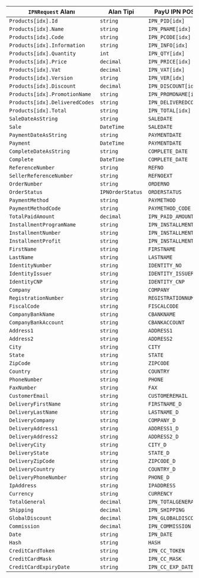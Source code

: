 | `IPNRequest` Alanı | Alan Tipi | PayU IPN POST Alanı |
| ----             | ---       | ---                 |
| `Products[idx].Id` | `string` | `IPN_PID[idx]` |
| `Products[idx].Name` | `string` | `IPN_PNAME[idx]` |
| `Products[idx].Code` | `string` | `IPN_PCODE[idx]` |
| `Products[idx].Information` | `string` | `IPN_INFO[idx]` |
| `Products[idx].Quantity` | `int` | `IPN_QTY[idx]` |
| `Products[idx].Price` | `decimal` | `IPN_PRICE[idx]` |
| `Products[idx].Vat` | `decimal` | `IPN_VAT[idx]` |
| `Products[idx].Version` | `string` | `IPN_VER[idx]` |
| `Products[idx].Discount` | `decimal` | `IPN_DISCOUNT[idx]` |
| `Products[idx].PromotionName` | `string` | `IPN_PROMONAME[idx]` |
| `Products[idx].DeliveredCodes` | `string` | `IPN_DELIVEREDCODES[idx]` |
| `Products[idx].Total` | `string` | `IPN_TOTAL[idx]` |
| `SaleDateAsString` | `string` | `SALEDATE` |
| `Sale` | `DateTime` | `SALEDATE` |
| `PaymentDateAsString` | `string` | `PAYMENTDATE` |
| `Payment` | `DateTime` | `PAYMENTDATE` |
| `CompleteDateAsString` | `string` | `COMPLETE_DATE` |
| `Complete` | `DateTime` | `COMPLETE_DATE` |
| `ReferenceNumber` | `string` | `REFNO` |
| `SellerReferenceNumber` | `string` | `REFNOEXT` |
| `OrderNumber` | `string` | `ORDERNO` |
| `OrderStatus` | `IPNOrderStatus` | `ORDERSTATUS` |
| `PaymentMethod` | `string` | `PAYMETHOD` |
| `PaymentMethodCode` | `string` | `PAYMETHOD_CODE` |
| `TotalPaidAmount` | `decimal` | `IPN_PAID_AMOUNT` |
| `InstallmentProgramName` | `string` | `IPN_INSTALLMENTS_PROGRAM` |
| `InstallmentNumber` | `string` | `IPN_INSTALLMENTS_NUMBER` |
| `InstallmentProfit` | `string` | `IPN_INSTALLMENTS_PROFIT` |
| `FirstName` | `string` | `FIRSTNAME` |
| `LastName` | `string` | `LASTNAME` |
| `IdentityNumber` | `string` | `IDENTITY_NO` |
| `IdentityIssuer` | `string` | `IDENTITY_ISSUER` |
| `IdentityCNP` | `string` | `IDENTITY_CNP` |
| `Company` | `string` | `COMPANY` |
| `RegistrationNumber` | `string` | `REGISTRATIONNUMBER` |
| `FiscalCode` | `string` | `FISCALCODE` |
| `CompanyBankName` | `string` | `CBANKNAME` |
| `CompanyBankAccount` | `string` | `CBANKACCOUNT` |
| `Address1` | `string` | `ADDRESS1` |
| `Address2` | `string` | `ADDRESS2` |
| `City` | `string` | `CITY` |
| `State` | `string` | `STATE` |
| `ZipCode` | `string` | `ZIPCODE` |
| `Country` | `string` | `COUNTRY` |
| `PhoneNumber` | `string` | `PHONE` |
| `FaxNumber` | `string` | `FAX` |
| `CustomerEmail` | `string` | `CUSTOMEREMAIL` |
| `DeliveryFirstName` | `string` | `FIRSTNAME_D` |
| `DeliveryLastName` | `string` | `LASTNAME_D` |
| `DeliveryCompany` | `string` | `COMPANY_D` |
| `DeliveryAddress1` | `string` | `ADDRESS1_D` |
| `DeliveryAddress2` | `string` | `ADDRESS2_D` |
| `DeliveryCity` | `string` | `CITY_D` |
| `DeliveryState` | `string` | `STATE_D` |
| `DeliveryZipCode` | `string` | `ZIPCODE_D` |
| `DeliveryCountry` | `string` | `COUNTRY_D` |
| `DeliveryPhoneNumber` | `string` | `PHONE_D` |
| `IpAddress` | `string` | `IPADDRESS` |
| `Currency` | `string` | `CURRENCY` |
| `TotalGeneral` | `decimal` | `IPN_TOTALGENERAL` |
| `Shipping` | `decimal` | `IPN_SHIPPING` |
| `GlobalDiscount` | `decimal` | `IPN_GLOBALDISCOUNT` |
| `Commission` | `decimal` | `IPN_COMMISSION` |
| `Date` | `string` | `IPN_DATE` |
| `Hash` | `string` | `HASH` |
| `CreditCardToken` | `string` | `IPN_CC_TOKEN` |
| `CreditCardMask` | `string` | `IPN_CC_MASK` |
| `CreditCardExpiryDate` | `string` | `IPN_CC_EXP_DATE` |
